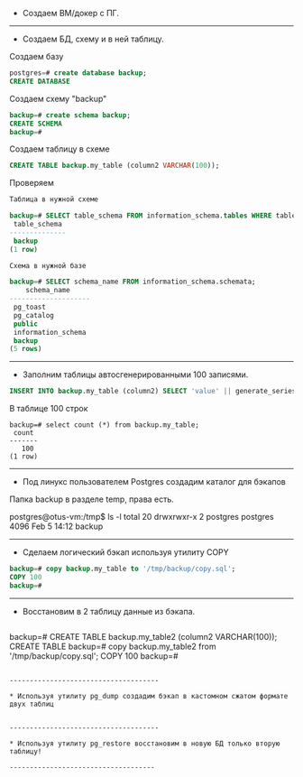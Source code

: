 * Создаем ВМ/докер c ПГ.

--------------------------------------

* Создаем БД, схему и в ней таблицу.

Создаем базу
  
```sql
postgres=# create database backup;
CREATE DATABASE
```
Создаем схему "backup"
```sql
backup=# create schema backup;
CREATE SCHEMA
backup=#
```
Создаем таблицу в схеме 
```sql
CREATE TABLE backup.my_table (column2 VARCHAR(100));
```
Проверяем 

```sql
Таблица в нужной схеме 

backup=# SELECT table_schema FROM information_schema.tables WHERE table_name = 'my_table';
 table_schema
--------------
 backup
(1 row)

Схема в нужной базе

backup=# SELECT schema_name FROM information_schema.schemata;
    schema_name
--------------------
 pg_toast
 pg_catalog
 public
 information_schema
 backup
(5 rows)

```

-------------------------------------

* Заполним таблицы автосгенерированными 100 записями.

```sql
INSERT INTO backup.my_table (column2) SELECT 'value' || generate_series FROM generate_series(1, 100);
```
В таблице 100 строк 

```
backup=# select count (*) from backup.my_table;
 count
-------
   100
(1 row)
```

-------------------------------------

* Под линукс пользователем Postgres создадим каталог для бэкапов

Папка backup в разделе temp, права есть.
 
postgres@otus-vm:/tmp$ ls -l
total 20
drwxrwxr-x 2 postgres postgres 4096 Feb  5 14:12 backup

-------------------------------------

* Сделаем логический бэкап используя утилиту COPY

 ```sql
backup=# copy backup.my_table to '/tmp/backup/copy.sql';
COPY 100
backup=#

 ```

-------------------------------------

* Восстановим в 2 таблицу данные из бэкапа.

  ```sql
backup=# CREATE TABLE backup.my_table2 (column2 VARCHAR(100));
CREATE TABLE
backup=# copy backup.my_table2 from '/tmp/backup/copy.sql';
COPY 100
backup=#

```

-------------------------------------

* Используя утилиту pg_dump создадим бэкап в кастомном сжатом формате двух таблиц


-------------------------------------

* Используя утилиту pg_restore восстановим в новую БД только вторую таблицу!
  
------------------------------------

